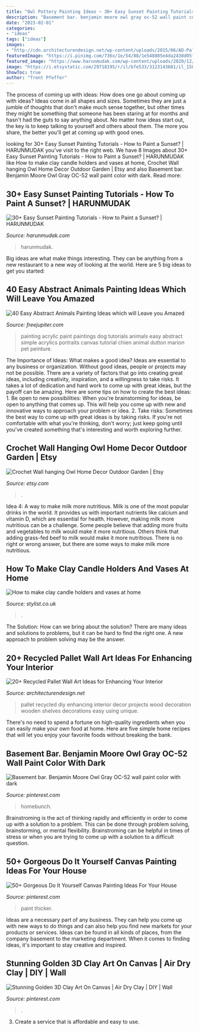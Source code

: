 ```yaml
---
title: "Owl Pottery Painting Ideas ~ 30+ Easy Sunset Painting Tutorials"
description: "Basement bar. benjamin moore owl gray oc-52 wall paint color with dark"
date: "2023-02-01"
categories:
- "ideas"
tags: ["ideas"]
images:
- "http://cdn.architecturendesign.net/wp-content/uploads/2015/06/AD-Pallet-Wall-Art-3.jpg"
featuredImage: "https://i.pinimg.com/736x/1e/54/88/1e548885e4da2438d05ffb0bfd4f115a.jpg"
featured_image: "https://www.harunmudak.com/wp-content/uploads/2020/12/sunset-painting-11-712x1024.jpg"
image: "https://i.etsystatic.com/29718195/r/il/bfe533/3123143681/il_1588xN.3123143681_c9sy.jpg"
ShowToc: true
author: "Trent Pfeffer"
---
```



The process of coming up with ideas: How does one go about coming up with ideas?
Ideas come in all shapes and sizes. Sometimes they are just a jumble of thoughts that don't make much sense together, but other times they might be something that someone has been staring at for months and hasn't had the guts to say anything about. 
No matter how ideas start out, the key is to keep talking to yourself and others about them. The more you share, the better you'll get at coming up with good ones.

	

		
looking for 30+ Easy Sunset Painting Tutorials - How to Paint a Sunset? | HARUNMUDAK you've visit to the right web. We have 8 Images about 30+ Easy Sunset Painting Tutorials - How to Paint a Sunset? | HARUNMUDAK like How to make clay candle holders and vases at home, Crochet Wall hanging Owl Home Decor Outdoor Garden | Etsy and also Basement bar. Benjamin Moore Owl Gray OC-52 wall paint color with dark. Read more:
		
    
## 30+ Easy Sunset Painting Tutorials - How To Paint A Sunset? | HARUNMUDAK

<img loading=lazy src="https://www.harunmudak.com/wp-content/uploads/2020/12/sunset-painting-11-712x1024.jpg" onerror="this.onerror=null;this.src='https://tse3.mm.bing.net/th?id=OIP.LbkAyJ_BdIOVk6s7pSXaMwHaKp&amp;pid=15.1';" alt="30+ Easy Sunset Painting Tutorials - How to Paint a Sunset? | HARUNMUDAK">

_Source: harunmudak.com_

>harunmudak. 

	

Big ideas are what make things interesting. They can be anything from a new restaurant to a new way of looking at the world. Here are 5 big ideas to get you started: 

    
## 40 Easy Abstract Animals Painting Ideas Which Will Leave You Amazed

<img loading=lazy src="http://www.freejupiter.com/wp-content/uploads/2018/08/Easy-Abstract-Animals-Painting-Ideas-19-1.jpg" onerror="this.onerror=null;this.src='https://tse3.mm.bing.net/th?id=OIP.9MQy2emBsR0HxW6WZRwpjwHaJ4&amp;pid=15.1';" alt="40 Easy Abstract Animals Painting Ideas which will Leave you Amazed">

_Source: freejupiter.com_

>painting acrylic paint paintings dog tutorials animals easy abstract simple acrylics portraits canvas tutorial chien animal dutton marion pet peinture. 

	

The Importance of Ideas: What makes a good idea?
Ideas are essential to any business or organization. Without good ideas, people or projects may not be possible. There are a variety of factors that go into creating great ideas, including creativity, inspiration, and a willingness to take risks. It takes a lot of dedication and hard work to come up with great ideas, but the payoff can be amazing. Here are some tips on how to create the best ideas: 1. Be open to new possibilities: When you're brainstorming for ideas, be open to anything that comes up. This will help you come up with new and innovative ways to approach your problem or idea. 2. Take risks: Sometimes the best way to come up with great ideas is by taking risks. If you're not comfortable with what you're thinking, don't worry; just keep going until you've created something that's interesting and worth exploring further. 
    
## Crochet Wall Hanging Owl Home Decor Outdoor Garden | Etsy

<img loading=lazy src="https://i.etsystatic.com/29718195/r/il/bfe533/3123143681/il_1588xN.3123143681_c9sy.jpg" onerror="this.onerror=null;this.src='https://tse2.mm.bing.net/th?id=OIP.-1r0Mcsfwi_bXZORESrMvQHaM6&amp;pid=15.1';" alt="Crochet Wall hanging Owl Home Decor Outdoor Garden | Etsy">

_Source: etsy.com_

>. 

	

Idea 4: A way to make milk more nutritious.
Milk is one of the most popular drinks in the world. It provides us with important nutrients like calcium and vitamin D, which are essential for health. However, making milk more nutritious can be a challenge. Some people believe that adding more fruits and vegetables to milk would make it more nutritious. Others think that adding grass-fed beef to milk would make it more nutritious. There is no right or wrong answer, but there are some ways to make milk more nutritious.

    
## How To Make Clay Candle Holders And Vases At Home

<img loading=lazy src="https://www.stylist.co.uk/images/app/uploads/2020/06/15173935/before-painting.jpg?w=1200&amp;h=1&amp;fit=max&amp;auto=format%2Ccompress" onerror="this.onerror=null;this.src='https://tse4.mm.bing.net/th?id=OIP.DGlS_z_hxCNde72wxXr4JAHaJ4&amp;pid=15.1';" alt="How to make clay candle holders and vases at home">

_Source: stylist.co.uk_

>. 

	

The Solution: How can we bring about the solution?
There are many ideas and solutions to problems, but it can be hard to find the right one. A new approach to problem solving may be the answer.

    
## 20+ Recycled Pallet Wall Art Ideas For Enhancing Your Interior

<img loading=lazy src="http://cdn.architecturendesign.net/wp-content/uploads/2015/06/AD-Pallet-Wall-Art-3.jpg" onerror="this.onerror=null;this.src='https://tse3.mm.bing.net/th?id=OIP.aqv6cNnEDFre0O4e9gOsKwHaMZ&amp;pid=15.1';" alt="20+ Recycled Pallet Wall Art Ideas for Enhancing Your Interior">

_Source: architecturendesign.net_

>pallet recycled diy enhancing interior decor projects wood decoration wooden shelves decorations easy using unique. 

	

There's no need to spend a fortune on high-quality ingredients when you can easily make your own food at home. Here are five simple home recipes that will let you enjoy your favorite foods without breaking the bank.

    
## Basement Bar. Benjamin Moore Owl Gray OC-52 Wall Paint Color With Dark

<img loading=lazy src="https://i.pinimg.com/736x/1e/54/88/1e548885e4da2438d05ffb0bfd4f115a.jpg" onerror="this.onerror=null;this.src='https://tse3.mm.bing.net/th?id=OIP.mRrAwWxDDx06ignvqItHlwHaHa&amp;pid=15.1';" alt="Basement bar. Benjamin Moore Owl Gray OC-52 wall paint color with dark">

_Source: pinterest.com_

>homebunch. 

	

Brainstroming is the act of thinking rapidly and efficiently in order to come up with a solution to a problem. This can be done through problem solving, brainstorming, or mental flexibility. Brainstroming can be helpful in times of stress or when you are trying to come up with a solution to a difficult question.

    
## 50+ Gorgeous Do It Yourself Canvas Painting Ideas For Your House

<img loading=lazy src="https://i.pinimg.com/736x/c3/57/9f/c3579f38322bf90a0dbc2ff839f9e2e8.jpg" onerror="this.onerror=null;this.src='https://tse1.mm.bing.net/th?id=OIP.Ntzv1n2_tq1EijBlkecZAQHaJ3&amp;pid=15.1';" alt="50+ Gorgeous Do It Yourself Canvas Painting Ideas For Your House">

_Source: pinterest.com_

>paint thicker. 

	

Ideas are a necessary part of any business. They can help you come up with new ways to do things and can also help you find new markets for your products or services. Ideas can be found in all kinds of places, from the company basement to the marketing department. When it comes to finding ideas, it's important to stay creative and inspired.

    
## Stunning Golden 3D Clay Art On Canvas | Air Dry Clay | DIY | Wall

<img loading=lazy src="https://i.pinimg.com/736x/51/87/39/518739604bb433680bfca92ed8d7678c.jpg" onerror="this.onerror=null;this.src='https://tse1.mm.bing.net/th?id=OIP.JM8eppfoNWMS2PFK_9aN0QHaEK&amp;pid=15.1';" alt="Stunning Golden 3D Clay Art On Canvas | Air Dry Clay | DIY | Wall">

_Source: pinterest.com_

>. 

	

3. Create a service that is affordable and easy to use.

